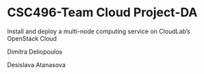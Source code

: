 # CSC496-Team Cloud Project-DA
Install and deploy a multi-node computing service on CloudLab’s OpenStack Cloud 

Dimitra Deliopoulos

Desislava Atanasova


